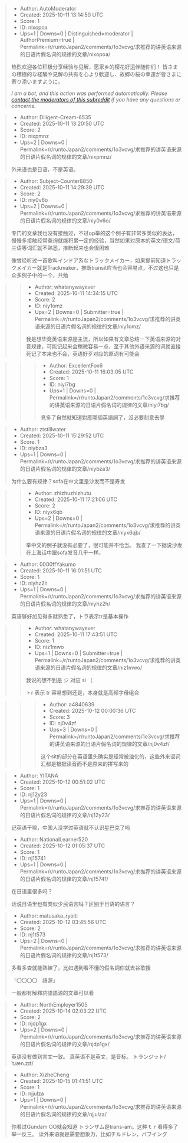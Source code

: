 > - Author: AutoModerator
> - Created: 2025-10-11 13:14:50 UTC
> - Score: 1
> - ID: nixopoa
> - Ups=1 | Downs=0 | Distinguished=moderator | AuthorPremium=true | Permalink=/r/runtoJapan2/comments/1o3vcvg/求推荐的讲英语来源的日语片假名词的规律的文章/nixopoa/
>
> 热烈欢迎各位积极分享经验与见解，愿家乡的樱花好运伴随你们！
> 皆さまの積極的な経験や見解の共有を心より歓迎し、故郷の桜の幸運が皆さまに寄り添いますように。
> 
> *I am a bot, and this action was performed automatically. Please [contact the moderators of this subreddit](/message/compose/?to=/r/runtoJapan2) if you have any questions or concerns.*

> - Author: Diligent-Cream-6535
> - Created: 2025-10-11 13:20:50 UTC
> - Score: 2
> - ID: nixpmnz
> - Ups=2 | Downs=0 | Permalink=/r/runtoJapan2/comments/1o3vcvg/求推荐的讲英语来源的日语片假名词的规律的文章/nixpmnz/
>
> 外来语也是日语，不是英语。

> - Author: Subject-Counter8850
> - Created: 2025-10-11 14:29:39 UTC
> - Score: 2
> - ID: niy0v6o
> - Ups=2 | Downs=0 | Permalink=/r/runtoJapan2/comments/1o3vcvg/求推荐的讲英语来源的日语片假名词的规律的文章/niy0v6o/
>
> 专门的文章我也没有接触过，不过op举的这个例子有非常多类似的表达，慢慢多接触经常查询就能积累一定的经验，当然如果对原本的英文/德文/荷兰语等词汇就不熟悉，推断起来也会很困难
> 
> 像曾经听过一首歌叫インドア系なトラックメイカー，如果提前知道トラックメイカー就是Trackmaker，推断transit应当也会容易点，不过这也只是众多例子中的一个，共勉

>> - Author: whatanywayever
>> - Created: 2025-10-11 14:34:15 UTC
>> - Score: 2
>> - ID: niy1omz
>> - Ups=2 | Downs=0 | Submitter=true | Permalink=/r/runtoJapan2/comments/1o3vcvg/求推荐的讲英语来源的日语片假名词的规律的文章/niy1omz/
>>
>> 我是想毕竟英语来源是主流，所以如果有文章总结一下英语来源的对音规律，可能记起来会稍微容易一点，至于其他外语来源的词就直接死记了本来也不会，英语好歹对应的原词有可能会

>>> - Author: ExcellentFox6
>>> - Created: 2025-10-11 16:03:05 UTC
>>> - Score: 1
>>> - ID: niyi7bg
>>> - Ups=1 | Downs=0 | Permalink=/r/runtoJapan2/comments/1o3vcvg/求推荐的讲英语来源的日语片假名词的规律的文章/niyi7bg/
>>>
>>> 見多了自然就知道對應哪個英語詞了，沒必要刻意去學

> - Author: ztstillwater
> - Created: 2025-10-11 15:29:52 UTC
> - Score: 1
> - ID: niybza3
> - Ups=1 | Downs=0 | Permalink=/r/runtoJapan2/comments/1o3vcvg/求推荐的讲英语来源的日语片假名词的规律的文章/niybza3/
>
> 为什么要有规律？sofa在中文里是沙发而不是寿发

>> - Author: zhizhuzhizhutu
>> - Created: 2025-10-11 17:21:06 UTC
>> - Score: 2
>> - ID: niyx6qb
>> - Ups=2 | Downs=0 | Permalink=/r/runtoJapan2/comments/1o3vcvg/求推荐的讲英语来源的日语片假名词的规律的文章/niyx6qb/
>>
>> 举中文的例子就没有必要了，很可能并不恰当。
>> 我查了一下据说沙发在上海话中跟sofa发音几乎一样。

> - Author: 0000ffYakumo
> - Created: 2025-10-11 16:01:51 UTC
> - Score: 1
> - ID: niyhz2h
> - Ups=1 | Downs=0 | Permalink=/r/runtoJapan2/comments/1o3vcvg/求推荐的讲英语来源的日语片假名词的规律的文章/niyhz2h/
>
> 英语够好加见得多就熟悉了，トラ表示tr是基本操作

>> - Author: whatanywayever
>> - Created: 2025-10-11 17:43:51 UTC
>> - Score: 1
>> - ID: niz1mwo
>> - Ups=1 | Downs=0 | Submitter=true | Permalink=/r/runtoJapan2/comments/1o3vcvg/求推荐的讲英语来源的日语片假名词的规律的文章/niz1mwo/
>>
>> 我说的想不到是 ジ 对应 si （
>> 
>> トr 表示 tr 容易想到还是，本身就是高频字母组合

>>> - Author: a4840639
>>> - Created: 2025-10-12 00:00:36 UTC
>>> - Score: 3
>>> - ID: nj0v4zf
>>> - Ups=3 | Downs=0 | Permalink=/r/runtoJapan2/comments/1o3vcvg/求推荐的讲英语来源的日语片假名词的规律的文章/nj0v4zf/
>>>
>>> 这个sit的部分在英语里头确实是经常被浊化的，这些外来语词汇都是根据读音而不是原来的拼写来的

> - Author: YITANA
> - Created: 2025-10-12 00:51:02 UTC
> - Score: 1
> - ID: nj12y23
> - Ups=1 | Downs=0 | Permalink=/r/runtoJapan2/comments/1o3vcvg/求推荐的讲英语来源的日语片假名词的规律的文章/nj12y23/
>
> 记英语干嘛，中国人没学过英语就不认识星巴克了吗

> - Author: NationalLearner520
> - Created: 2025-10-12 01:05:37 UTC
> - Score: 1
> - ID: nj15741
> - Ups=1 | Downs=0 | Permalink=/r/runtoJapan2/comments/1o3vcvg/求推荐的讲英语来源的日语片假名词的规律的文章/nj15741/
>
> 在日语里很多吗？
> 
> 话说日语里也有类似少民语言吗？区别于日语的语言？

> - Author: matusaka_ryoiti
> - Created: 2025-10-12 03:45:56 UTC
> - Score: 2
> - ID: nj1t573
> - Ups=2 | Downs=0 | Permalink=/r/runtoJapan2/comments/1o3vcvg/求推荐的讲英语来源的日语片假名词的规律的文章/nj1t573/
>
> 多看多查就能熟練了，比如遇到看不懂的假名詞你就去谷歌搜
> 
> 「〇〇〇〇　語源」
> 
> 一般都有解釋詞語語源的文章可以看

> - Author: NorthEmployer1505
> - Created: 2025-10-14 02:03:22 UTC
> - Score: 2
> - ID: njdp1gx
> - Ups=2 | Downs=0 | Permalink=/r/runtoJapan2/comments/1o3vcvg/求推荐的讲英语来源的日语片假名词的规律的文章/njdp1gx/
>
> 英语没有做到言文一致。 真英语不是英文，是音标。 トランジット/ˈtɹæn.zɪt/

> - Author: XizheCheng
> - Created: 2025-10-15 01:41:51 UTC
> - Score: 1
> - ID: njjulza
> - Ups=1 | Downs=0 | Permalink=/r/runtoJapan2/comments/1o3vcvg/求推荐的讲英语来源的日语片假名词的规律的文章/njjulza/
>
> 你看过Gundam OO就会知道 トランザム是trans-am。这种ｔｒ看得多了举一反三。
> 读外来语就是需要想象力，比如チルドレン，バフイング
